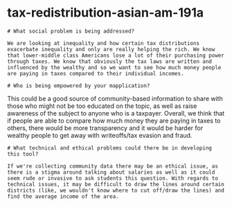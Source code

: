 # tax-redistribution-asian-am-191a



    # What social problem is being addressed?
    
    We are looking at inequality and how certain tax distributions exacerbate inequality and only are really helping the rich. We know that lower-middle class Americans lose a lot of their purchasing power through taxes. We know that obviously the tax laws are written and influenced by the wealthy and so we want to see how much money people are paying in taxes compared to their individual incomes. 
    
    # Who is being empowered by your mapplication?
    
This could be a good source of community-based information to share with those who might not be too educated on the topic, as well as raise awareness of the subject to anyone who is a taxpayer. Overall, we think that if people are able to compare how much money they are paying in taxes to others, there would be more transparency and it would be harder for wealthy people to get away with writeoffs/tax evasion and fraud. 

    # What technical and ethical problems could there be in developing this tool?
    
    If we're collecting community data there may be an ethical issue, as there is a stigma around talking about salaries as well as it could seem rude or invasive to ask students this question. With regards to technical issues, it may be difficult to draw the lines around certain districts (like, we wouldn't know where to cut off/draw the lines) and find the average income of the area. 
